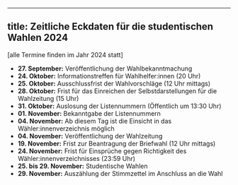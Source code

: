 
---
title: Zeitliche Eckdaten für die studentischen Wahlen 2024
---

[alle Termine finden im Jahr 2024 statt]

- **27. September:** Veröffentlichung der Wahlbekanntmachung
- **24. Oktober:** Informationstreffen für Wahlhelfer:innen (20 Uhr)
- **25. Oktober:** Ausschlussfrist der Wahlvorschläge (12 Uhr mittags)
- **28. Oktober:** Frist für das Einreichen der Selbstdarstellungen für die Wahlzeitung (15 Uhr)
- **31. Oktober:** Auslosung der Listennummern (Öffentlich um 13:30 Uhr)
- **01. November:** Bekanntgabe der Listennummern
- **04. November:** Ab diesem Tag ist die Einsicht in das Wähler:innenverzeichnis möglich
- **04. November:** Veröffentlichung der Wahlzeitung
- **19. November:** Frist zur Beantragung der Briefwahl (12 Uhr mittags)
- **24. November:** Frist für Einsprüche gegen Richtigkeit des Wähler:innenverzeichnisses (23:59 Uhr)
- **25. bis 29. November:** Studentische Wahlen
- **29. November:** Auszählung der Stimmzettel im Anschluss an die Wahl
